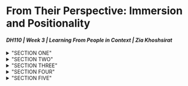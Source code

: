 # From Their Perspective: Immersion and Positionality 
#### *DH110 | Week 3 | Learning From People in Context | Zia Khoshsirat*

<details>
<summary>"SECTION ONE"</summary>
  
# :pencil: Research Goal and Requirements
  
> :one: **The Main Activity of The Project**

> :two: **The Basic Needs Involved**

> :three: **Common Way(s) Gratify Needs** 

> :four: **Limitation(s) Expected to Be Improved**

   </details>

<details>
<summary>"SECTION TWO"</summary>
  
  # 🏡 Target Users 
  
  > :one: **User's Characteristics**(demographics|preference|expertise|mainstram or not)
  
  > :two: **Context of Use**
  
  > :three: **Processes for Completion of Activity**
   </details>


<details>
<summary>"SECTION THREE"</summary>
  
  # 🔎 Research Method
  
  > :one: **Hows**
 
  > :two: **Whats**
  
   </details>
   
   <details>
<summary>"SECTION FOUR"</summary>
  
  # :open_file_folder: Collected Data
  
  > :speech_balloon: **Transcript**
  
  [HERE](https://drive.google.com/file/d/1iC77mGE4caE9cNK-_WKao9GWXka0QR9Q/view?usp=sharing)
  
  > :video_camera: **Recorded Sesssion**
  
  > :clipboard: **Fieldnotes**
  
  > :high_brightness: **Highlights**
  
   </details><details>
<summary>"SECTION FIVE"</summary>
  
  # :mortar_board: Reflection 
  
  
  
   </details>
